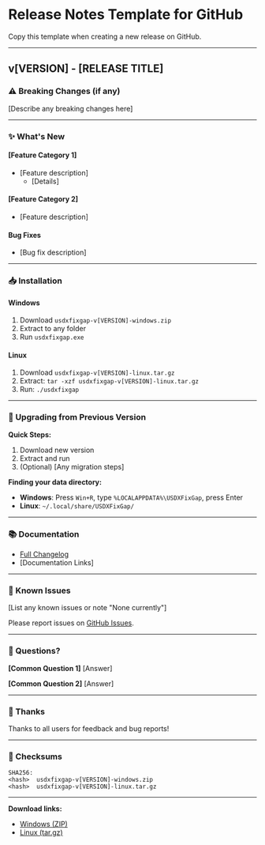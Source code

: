 # Release Notes Template for GitHub

Copy this template when creating a new release on GitHub.

---

## v[VERSION] - [RELEASE TITLE]

### ⚠️ Breaking Changes (if any)

[Describe any breaking changes here]

---

### ✨ What's New

#### [Feature Category 1]
- [Feature description]
  - [Details]
  
#### [Feature Category 2]
- [Feature description]

#### Bug Fixes
- [Bug fix description]

---

### 📥 Installation

#### Windows
1. Download `usdxfixgap-v[VERSION]-windows.zip`
2. Extract to any folder
3. Run `usdxfixgap.exe`

#### Linux
1. Download `usdxfixgap-v[VERSION]-linux.tar.gz`
2. Extract: `tar -xzf usdxfixgap-v[VERSION]-linux.tar.gz`
3. Run: `./usdxfixgap`

---

### 🔄 Upgrading from Previous Version

**Quick Steps:**
1. Download new version
2. Extract and run
3. (Optional) [Any migration steps]

**Finding your data directory:**
- **Windows**: Press `Win+R`, type `%LOCALAPPDATA%\USDXFixGap`, press Enter
- **Linux**: `~/.local/share/USDXFixGap/`

---

### 📚 Documentation

- [Full Changelog](CHANGELOG.md)
- [Documentation Links]

---

### 🐛 Known Issues

[List any known issues or note "None currently"]

Please report issues on [GitHub Issues](https://github.com/vtietz/usdxfixgapgui/issues).

---

### 💬 Questions?

**[Common Question 1]**
[Answer]

**[Common Question 2]**
[Answer]

---

### 🙏 Thanks

Thanks to all users for feedback and bug reports!

---

### 📝 Checksums

```
SHA256:
<hash>  usdxfixgap-v[VERSION]-windows.zip
<hash>  usdxfixgap-v[VERSION]-linux.tar.gz
```

---

**Download links:**
- [Windows (ZIP)](link)
- [Linux (tar.gz)](link)
